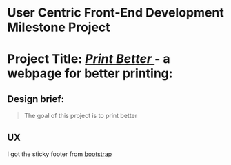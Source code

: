 # **User Centric Front-End Development Milestone Project**

# Project Title:  *[Print Better  ](https://github.com/marks530/first_milestone)* - a webpage for better printing:

## Design brief:

>The goal of this project is to print better

## UX



I got the sticky footer from  [bootstrap](https://getbootstrap.com/docs/5.0/examples/sticky-footer/)
